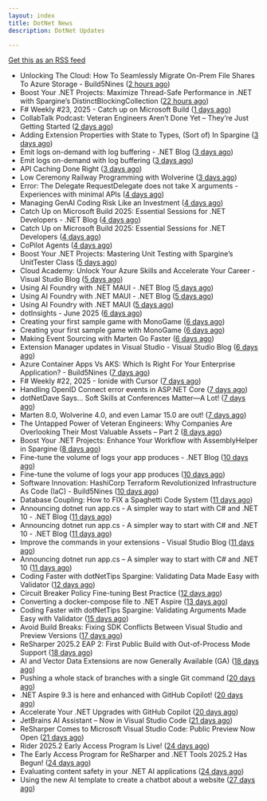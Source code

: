```yaml
---
layout: index
title: DotNet News
description: DotNet Updates

---
```


[Get this as an RSS feed](/dotnet.rss)

<!-- news_marker starts -->
- Unlocking The Cloud: How To Seamlessly Migrate On-Prem File Shares To Azure Storage  -  Build5Nines ([2 hours ago](https://dotnetkicks.com/r/722344?url=https://build5nines.com/unlocking-the-cloud-how-to-seamlessly-migrate-on-prem-file-shares-to-azure-storage/))
- Boost Your .NET Projects: Maximize Thread-Safe Performance in .NET with Spargine’s DistinctBlockingCollection ([22 hours ago](https://dotnettips.wordpress.com/2025/06/08/boost-your-net-projects-maximize-thread-safe-performance-in-net-with-spargines-distinctblockingcollection/))
- F# Weekly #23, 2025 - Catch up on Microsoft Build ([1 days ago](https://dotnetkicks.com/r/722226?url=https://sergeytihon.com/2025/06/07/f-weekly-23-2025-catch-up-on-microsoft-build/))
- CollabTalk Podcast: Veteran Engineers Aren’t Done Yet – They’re Just Getting Started ([2 days ago](https://dotnettips.wordpress.com/2025/06/07/collabtalk-podcast-veteran-engineers-arent-done-yet-theyre-just-getting-started/))
- Adding Extension Properties with State to Types, (Sort of) In Spargine ([3 days ago](https://dotnettips.wordpress.com/2025/06/06/adding-extension-properties-to-types-sort-of-in-spargine/))
- Emit logs on-demand with log buffering - .NET Blog ([3 days ago](https://dotnetkicks.com/r/722131?url=https://devblogs.microsoft.com/dotnet/emit-logs-on-demand-with-log-buffering/))
- Emit logs on-demand with log buffering ([3 days ago](https://devblogs.microsoft.com/dotnet/emit-logs-on-demand-with-log-buffering/))
- API Caching Done Right ([3 days ago](https://dotnetkicks.com/r/722126?url=https://codeopinion.com/api-caching-done-right/))
- Low Ceremony Railway Programming with Wolverine ([3 days ago](https://dotnetkicks.com/r/722092?url=https://jeremydmiller.com/2025/06/05/low-ceremony-railway-programming-with-wolverine/))
- Error: The Delegate RequestDelegate does not take X arguments - Experiences with minimal APIs ([4 days ago](https://dotnetkicks.com/r/722083?url=https://csharp.christiannagel.com/2025/06/05/error-the-delegate-requestdelegate-does-not-take-x-arguments-experiences-with-minimal-apis/))
- Managing GenAI Coding Risk Like an Investment ([4 days ago](https://dotnetkicks.com/r/722073?url=https://ardalis.com/genai-coding-investment-risk-strategy/))
- Catch Up on Microsoft Build 2025: Essential Sessions for .NET Developers - .NET Blog ([4 days ago](https://dotnetkicks.com/r/722051?url=https://devblogs.microsoft.com/dotnet/catching-up-on-microsoft-build-2025-essential-sessions-for-dotnet-developers/))
- Catch Up on Microsoft Build 2025: Essential Sessions for .NET Developers ([4 days ago](https://devblogs.microsoft.com/dotnet/catching-up-on-microsoft-build-2025-essential-sessions-for-dotnet-developers/))
- CoPilot Agents ([4 days ago](https://dotnetkicks.com/r/722027?url=https://jesseliberty.com/2025/06/04/copilot-agents/))
- Boost Your .NET Projects: Mastering Unit Testing with Spargine’s UnitTester Class ([5 days ago](https://dotnettips.wordpress.com/2025/06/04/boost-your-net-projects-mastering-unit-testing-with-spargines-unittester-class/))
- Cloud Academy: Unlock Your Azure Skills and Accelerate Your Career - Visual Studio Blog ([5 days ago](https://dotnetkicks.com/r/721978?url=https://devblogs.microsoft.com/visualstudio/cloud-academy-benefit-for-visual-studio-subscribers/))
- Using AI Foundry with .NET MAUI - .NET Blog ([5 days ago](https://dotnetkicks.com/r/721968?url=https://devblogs.microsoft.com/dotnet/using-ai-foundry-with-dotnet-maui/))
- Using AI Foundry with .NET MAUI - .NET Blog ([5 days ago](https://dotnetkicks.com/r/721954?url=https://devblogs.microsoft.com/dotnet/using-ai-foundry-with-dotnet-maui/))
- Using AI Foundry with .NET MAUI ([5 days ago](https://devblogs.microsoft.com/dotnet/using-ai-foundry-with-dotnet-maui/))
- dotInsights  -  June 2025 ([6 days ago](https://blog.jetbrains.com/dotnet/2025/06/03/dotinsights-june-2025/))
- Creating your first sample game with MonoGame ([6 days ago](https://dotnetkicks.com/r/721929?url=https://andrewlock.net/creating-your-first-sample-game-with-monogame/))
- Creating your first sample game with MonoGame ([6 days ago](https://andrewlock.net/creating-your-first-sample-game-with-monogame/))
- Making Event Sourcing with Marten Go Faster ([6 days ago](https://dotnetkicks.com/r/721912?url=https://jeremydmiller.com/2025/06/02/making-event-sourcing-with-marten-go-faster/))
- Extension Manager updates in Visual Studio - Visual Studio Blog ([6 days ago](https://dotnetkicks.com/r/721892?url=https://devblogs.microsoft.com/visualstudio/extension-manager-updates-in-visual-studio/))
- Azure Container Apps Vs AKS: Which Is Right For Your Enterprise Application?  -  Build5Nines ([7 days ago](https://dotnetkicks.com/r/721787?url=https://build5nines.com/azure-container-apps-vs-aks-which-is-right-for-your-enterprise-application/))
- F# Weekly #22, 2025 - Ionide with Cursor ([7 days ago](https://dotnetkicks.com/r/721784?url=https://sergeytihon.com/2025/06/01/f-weekly-22-2025-ionide-with-cursor/))
- Handling OpenID Connect error events in ASP.NET Core ([7 days ago](https://dotnetkicks.com/r/721763?url=https://damienbod.com/2025/06/02/handling-openid-connect-error-events-in-asp-net-core/))
- dotNetDave Says… Soft Skills at Conferences Matter—A Lot! ([7 days ago](https://dotnettips.wordpress.com/2025/06/02/dotnetdave-says-soft-skills-at-conferences-matter-a-lot/))
- Marten 8.0, Wolverine 4.0, and even Lamar 15.0 are out! ([7 days ago](https://dotnetkicks.com/r/721744?url=https://jeremydmiller.com/2025/06/01/marten-8-0-wolverine-4-0-and-even-lamar-15-0-are-out/))
- The Untapped Power of Veteran Engineers: Why Companies Are Overlooking Their Most Valuable Assets – Part 2 ([8 days ago](https://dotnettips.wordpress.com/2025/06/01/the-untapped-power-of-veteran-engineers-why-companies-are-overlooking-their-most-valuable-assets-part-2/))
- Boost Your .NET Projects: Enhance Your Workflow with AssemblyHelper in Spargine ([8 days ago](https://dotnettips.wordpress.com/2025/06/01/boost-your-net-projects-enhance-your-workflow-with-assemblyhelper-in-spargine/))
- Fine-tune the volume of logs your app produces - .NET Blog ([10 days ago](https://dotnetkicks.com/r/721619?url=https://devblogs.microsoft.com/dotnet/finetune-the-volume-of-logs-your-app-produces/))
- Fine-tune the volume of logs your app produces ([10 days ago](https://devblogs.microsoft.com/dotnet/finetune-the-volume-of-logs-your-app-produces/))
- Software Innovation: HashiCorp Terraform Revolutionized Infrastructure As Code (IaC)  -  Build5Nines ([10 days ago](https://dotnetkicks.com/r/721591?url=https://build5nines.com/software-innovation-hashicorp-terraform-revolutionized-infrastructure-as-code-iac/))
- Database Coupling: How to FIX a Spaghetti Code System ([11 days ago](https://dotnetkicks.com/r/721542?url=https://codeopinion.com/database-coupling-how-to-fix-a-spaghetti-code-system/))
- Announcing dotnet run app.cs - A simpler way to start with C# and .NET 10 - .NET Blog ([11 days ago](https://dotnetkicks.com/r/721492?url=https://devblogs.microsoft.com/dotnet/announcing-dotnet-run-app/))
- Announcing dotnet run app.cs - A simpler way to start with C# and .NET 10 - .NET Blog ([11 days ago](https://dotnetkicks.com/r/721481?url=https://devblogs.microsoft.com/dotnet/announcing-dotnet-run-app/))
- Improve the commands in your extensions - Visual Studio Blog ([11 days ago](https://dotnetkicks.com/r/721458?url=https://devblogs.microsoft.com/visualstudio/improve-the-commands-in-your-extensions/))
- Announcing dotnet run app.cs – A simpler way to start with C# and .NET 10 ([11 days ago](https://devblogs.microsoft.com/dotnet/announcing-dotnet-run-app/))
- Coding Faster with dotNetTips Spargine: Validating Data Made Easy with Validator ([12 days ago](https://dotnettips.wordpress.com/2025/05/28/coding-faster-with-dotnettips-spargine-validating-data-made-easy-with-validator/))
- Circuit Breaker Policy Fine-tuning Best Practice ([12 days ago](https://devblogs.microsoft.com/dotnet/circuit-breaker-policy-finetuning-best-practice/))
- Converting a docker-compose file to .NET Aspire ([13 days ago](https://andrewlock.net/converting-a-docker-compose-file-to-aspire/))
- Coding Faster with dotNetTips Spargine: Validating Arguments Made Easy with Validator ([15 days ago](https://dotnettips.wordpress.com/2025/05/25/coding-faster-with-dotnettips-spargine-validating-arguments-made-easy-with-validator/))
- Avoid Build Breaks: Fixing SDK Conflicts Between Visual Studio and Preview Versions ([17 days ago](https://dotnettips.wordpress.com/2025/05/23/avoid-build-breaks-fixing-sdk-conflicts-between-visual-studio-and-preview-versions/))
- ReSharper 2025.2 EAP 2: First Public Build with Out-of-Process Mode Support ([18 days ago](https://blog.jetbrains.com/dotnet/2025/05/22/resharper-2025-2-eap-2-oop-mode/))
- AI and Vector Data Extensions are now Generally Available (GA) ([18 days ago](https://devblogs.microsoft.com/dotnet/ai-vector-data-dotnet-extensions-ga/))
- Pushing a whole stack of branches with a single Git command ([20 days ago](https://andrewlock.net/pushing-a-whole-stack-of-branches-with-a-single-git-command/))
- .NET Aspire 9.3 is here and enhanced with GitHub Copilot! ([20 days ago](https://devblogs.microsoft.com/dotnet/introducing-dotnet-aspire-93/))
- Accelerate Your .NET Upgrades with GitHub Copilot ([20 days ago](https://devblogs.microsoft.com/dotnet/github-copilot-upgrade-dotnet/))
- JetBrains AI Assistant – Now in Visual Studio Code ([21 days ago](https://blog.jetbrains.com/ai/2025/05/jetbrains-ai-assistant-now-in-visual-studio-code/))
- ReSharper Comes to Microsoft Visual Studio Code: Public Preview Now Open ([21 days ago](https://blog.jetbrains.com/dotnet/2025/05/19/resharper-comes-to-microsoft-visual-studio-code/))
- Rider 2025.2 Early Access Program Is Live! ([24 days ago](https://blog.jetbrains.com/dotnet/2025/05/16/rider-2025-2-eap-1/))
- The Early Access Program for ReSharper and .NET Tools 2025.2 Has Begun! ([24 days ago](https://blog.jetbrains.com/dotnet/2025/05/16/resharper-2025-2-eap-1/))
- Evaluating content safety in your .NET AI applications ([24 days ago](https://devblogs.microsoft.com/dotnet/evaluating-ai-content-safety/))
- Using the new AI template to create a chatbot about a website ([27 days ago](https://andrewlock.net/using-the-new-ai-template-to-create-a-chatbot-about-a-website/))

<!-- news_marker ends -->